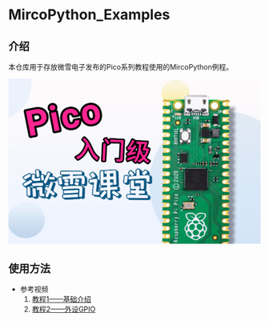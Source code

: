 # MircoPython_Examples
## 介绍

本仓库用于存放微雪电子发布的Pico系列教程使用的MircoPython例程。

![Cover](/00_UF2/image/cover.jpg)

## 使用方法
* 参考视频
    1. [教程1——基础介绍](https://www.bilibili.com/video/BV1CV411e7ZQ)
    2. [教程2——外设GPIO](https://www.bilibili.com/video/BV1nK4y1U79B)
